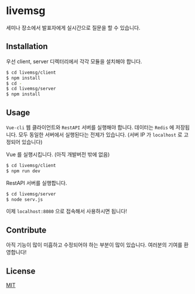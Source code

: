 # livemsg
세미나 장소에서 발표자에게 실시간으로 질문을 할 수 있습니다.

## Installation
우선 client, server 디렉터리에서 각각 모듈을 설치해야 합니다.
```bash
$ cd livemsg/client
$ npm install
$ cd -
$ cd livemsg/server
$ npm install
```

## Usage
`Vue-cli` 웹 클라이언트와 `RestAPI` 서버를 실행해야 합니다. 데이터는 `Redis` 에 저장됩니다.
모두 동일한 서버에서 실행된다는 전제가 있습니다. (서버 IP 가 `localhost` 로 고정되어 있습니다)

Vue 를 실행시킵니다. (아직 개발버전 밖에 없음)
```bash
$ cd livemsg/client
$ npm run dev
```

RestAPI 서버를 실행합니다.
```bash
$ cd livemsg/server
$ node serv.js
```

이제 `localhost:8080` 으로 접속해서 사용하시면 됩니다!

## Contribute
아직 기능이 많이 미흡하고 수정되어야 하는 부분이 많이 있습니다. 
여러분의 기여를 환영합니다!

## License
[MIT](LICENSE)
